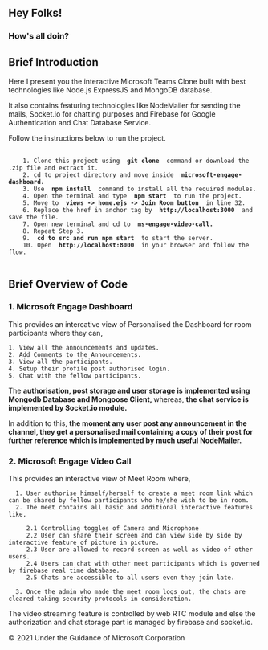 <h2>Hey Folks!</h2>

<h3>How's all doin?</h3>

<h2> Brief Introduction </h2>

<p>Here I present you the interactive Microsoft Teams Clone built with best technologies like Node.js ExpressJS and MongoDB database.

It also contains featuring technologies like NodeMailer for sending the mails, Socket.io for chatting purposes and Firebase for Google Authentication and Chat Database Service.</p>

<p>Follow the instructions below to run the project.</p>

<pre>
  <code>
    1. Clone this project using <strong> git clone </strong> command or download the .zip file and extract it.
    2. cd to project directory and move inside <strong> microsoft-engage-dashboard. </strong>
    3. Use <strong> npm install </strong> command to install all the required modules.
    4. Open the terminal and type <strong> npm start </strong> to run the project.
    5. Move to <strong> views -> home.ejs -> Join Room button </strong> in line 32.
    6. Replace the href in anchor tag by <strong> http://localhost:3000 </strong> and save the file.
    7. Open new terminal and cd to <strong> ms-engage-video-call. </strong>
    8. Repeat Step 3.
    9. <strong> cd to src and run npm start </strong> to start the server.
    10. Open <strong> http://localhost:8000 </strong> in your browser and follow the flow.
  </code>
</pre>

<h2> Brief Overview of Code </h2>

<h3> 1. Microsoft Engage Dashboard </h3>

<p> This provides an intercative view of Personalised the Dashboard for room participants where they can,
    
    1. View all the announcements and updates.
    2. Add Comments to the Announcements.
    3. View all the participants.
    4. Setup their profile post authorised login.
    5. Chat with the fellow participants.
  
  The <strong> authorisation, post storage and user storage is implemented using Mongodb Database and Mongoose Client, </strong> whereas, <strong> the chat service is implemented by Socket.io module.</strong>
  
  In addition to this, <strong> the moment any user post any announcement in the channel, they get a personalised mail containing a copy of their post for further reference which is implemented by much useful NodeMailer. </strong> </p>
  
  <h3> 2. Microsoft Engage Video Call </h3>
  
  <p> This provides an interactive view of Meet Room where,
    
      1. User authorise himself/herself to create a meet room link which can be shared by fellow participants who he/she wish to be in room. 
      2. The meet contains all basic and additional interactive features like,
          
         2.1 Controlling toggles of Camera and Microphone
         2.2 User can share their screen and can view side by side by interactive feature of picture in picture.
         2.3 User are allowed to record screen as well as video of other users.
         2.4 Users can chat with other meet participants which is governed by firebase real time database.
         2.5 Chats are accessible to all users even they join late.
    
      3. Once the admin who made the meet room logs out, the chats are cleared taking security protocols in consideration.
    
   The video streaming feature is controlled by web RTC module and else the authorization and chat storage part is managed by firebase and socket.io. </p>
   
  <div class="footer">
        &copy; 2021 Under the Guidance of Microsoft Corporation
   </div>
